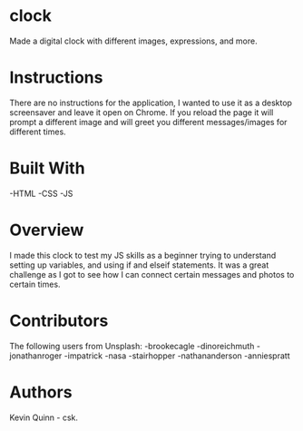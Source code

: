 # clock
Made a digital clock with different images, expressions, and more. 

# Instructions 
There are no instructions for the application, I wanted to use it as a desktop screensaver and leave it open on Chrome. If you reload the page it will prompt a different image and will greet you different messages/images for different times. 

# Built With
-HTML 
-CSS
-JS

# Overview
I made this clock to test my JS skills as a beginner trying to understand setting up variables, and using if and elseif statements. It was a great challenge as I got to see how I can connect certain messages and photos to certain times.

# Contributors
The following users from Unsplash: 
-brookecagle 
-dinoreichmuth
-jonathanroger
-impatrick
-nasa
-stairhopper
-nathananderson
-anniespratt

# Authors 
Kevin Quinn - csk.
